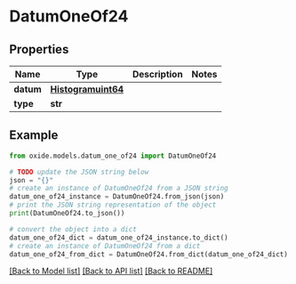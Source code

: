 # DatumOneOf24


## Properties

Name | Type | Description | Notes
------------ | ------------- | ------------- | -------------
**datum** | [**Histogramuint64**](Histogramuint64.md) |  | 
**type** | **str** |  | 

## Example

```python
from oxide.models.datum_one_of24 import DatumOneOf24

# TODO update the JSON string below
json = "{}"
# create an instance of DatumOneOf24 from a JSON string
datum_one_of24_instance = DatumOneOf24.from_json(json)
# print the JSON string representation of the object
print(DatumOneOf24.to_json())

# convert the object into a dict
datum_one_of24_dict = datum_one_of24_instance.to_dict()
# create an instance of DatumOneOf24 from a dict
datum_one_of24_from_dict = DatumOneOf24.from_dict(datum_one_of24_dict)
```
[[Back to Model list]](../README.md#documentation-for-models) [[Back to API list]](../README.md#documentation-for-api-endpoints) [[Back to README]](../README.md)


